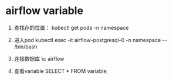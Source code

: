 # airflow variable
1. 查找存的位置：
kubectl get pods -n namespace

2. 进入pod
kubectl exec -it airflow-postgresql-0 -n namespace -- /bin/bash

3. 连接数据库
\c airflow

4. 查看variable
SELECT * FROM variable;

